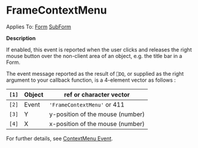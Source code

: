 




<h1 class="heading"><span class="name">FrameContextMenu</span></h1>

Applies To: [Form](../a-z/form.md) [SubForm](../a-z/subform.md)


**Description**


If enabled, this event is reported when the user clicks and releases the right mouse button over the non-client area of an object, e.g. the title bar in a Form.


The event message reported as the result of `⎕DQ`, or supplied as the right argument to your callback function, is a 4-element vector as follows :


| `[1]` | Object | ref or character vector |
| --- | --- | ---  |
| `[2]` | Event | `'FrameContextMenu'` or 411 |
| `[3]` | Y | y-position of the mouse (number) |
| `[4]` | X | x-position of the mouse (number) |


For further details, see [ContextMenu Event](../a-z/contextmenu.md).



